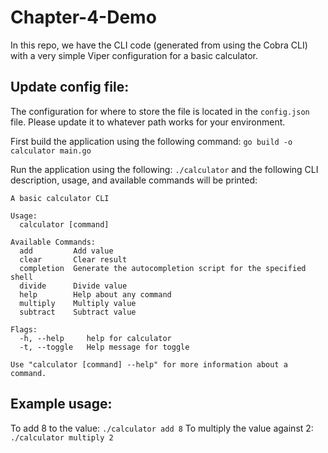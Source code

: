 # Chapter-4-Demo

In this repo, we have the CLI code (generated from using the Cobra CLI) with a very simple Viper configuration for a basic calculator.

## Update config file:
The configuration for where to store the file is located in the `config.json` file.  Please update it to whatever path works for your environment.

First build the application using the following command:
```go build -o calculator main.go```

Run the application using the following:
```./calculator```
and the following CLI description, usage, and available commands will be printed:

```                
A basic calculator CLI

Usage:
  calculator [command]

Available Commands:
  add         Add value
  clear       Clear result
  completion  Generate the autocompletion script for the specified shell
  divide      Divide value
  help        Help about any command
  multiply    Multiply value
  subtract    Subtract value

Flags:
  -h, --help     help for calculator
  -t, --toggle   Help message for toggle

Use "calculator [command] --help" for more information about a command.
```

## Example usage:
To add 8 to the value:
```./calculator add 8```
To multiply the value against 2:
```./calculator multiply 2```